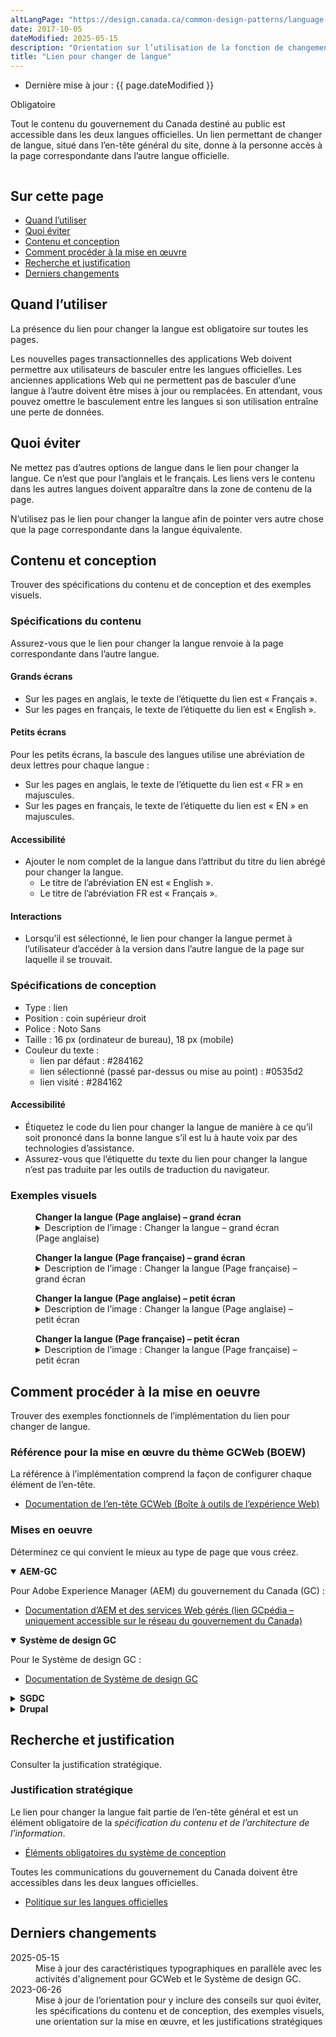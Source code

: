 ```yaml
---
altLangPage: "https://design.canada.ca/common-design-patterns/language-toggle.html"
date: 2017-10-05
dateModified: 2025-05-15
description: "Orientation sur l’utilisation de la fonction de changement de langue sur le site Canada.ca Le contenu du gouvernement du Canada est offert dans les deux langues officielles. Un lien permettant de changer de langue, situé dans l’en-tête général du site, donne à la personne accès à la page correspondante dans l’autre langue officielle."
title: "Lien pour changer de langue"
---
```

<div class="row">
  <div class="col-md-12 pull-left">
    <ul class="list-inline small mrgn-bttm-sm" id="list-inline-desktop-only">
      <li class="mrgn-rght-lg">Dernière mise à jour&nbsp;: {{ page.dateModified }}</li>
    </ul>
  </div>
</div>
<p><span class="label label-danger">Obligatoire</span></p>
<p>Tout le contenu du gouvernement du Canada destiné au public est accessible dans les deux langues officielles. Un lien permettant de changer de langue, situé dans l’en-tête général du site, donne à la personne accès à la page correspondante dans l’autre langue officielle.</p>
<div class="pattern-demo mrgn-tp-lg">
  <figure class="mrgn-bttm-sm"><img src="../images/01-lang-toggle-fr.png" class="img-responsive" alt=""></figure>
</div>
<section>
  <h2>Sur cette page</h2>
  <ul>
    <li><a href="#quand">Quand l’utiliser</a></li>
    <li><a href="#eviter">Quoi éviter</a></li>
    <li><a href="#contenu">Contenu et conception</a></li>
    <li><a href="#implementation">Comment procéder à la mise en œuvre</a></li>
    <li><a href="#recherche">Recherche et justification</a></li>
    <li><a href="#changements">Derniers changements</a></li>
  </ul>
</section>

<h2 id="quand">Quand l’utiliser</h2>
<p>La présence du lien pour changer la langue est obligatoire sur toutes les pages.</p>
<p>Les nouvelles pages transactionnelles des applications Web doivent permettre aux utilisateurs de basculer entre les langues officielles. Les anciennes applications Web qui ne permettent pas de basculer d’une langue à l’autre doivent être mises à jour ou remplacées. En attendant, vous pouvez omettre le basculement entre les langues si son utilisation entraîne une perte de données.</p>

<h2 id="eviter">Quoi éviter</h2>
<p>Ne mettez pas d’autres options de langue dans le lien pour changer la langue. Ce n’est que pour l’anglais et le français. Les liens vers le contenu dans les autres langues doivent apparaître dans la zone de contenu de la page.</p>
<p>N’utilisez pas le lien pour changer la langue afin de pointer vers autre chose que la page correspondante dans la langue équivalente.</p>

<h2 id="contenu">Contenu et conception</h2>
<p>Trouver des spécifications du contenu et de conception et des exemples visuels.</p>

<h3>Spécifications du contenu</h3>
<p>Assurez-vous que le lien pour changer la langue renvoie à la page correspondante dans l’autre langue.</p>

<h4>Grands écrans</h4>
<ul>
  <li>Sur les pages en anglais, le texte de l’étiquette du lien est &laquo;&nbsp;Français&nbsp;&raquo;.</li>
  <li>Sur les pages en français, le texte de l’étiquette du lien est &laquo;&nbsp;English&nbsp;&raquo;.</li>
</ul>
<h4>Petits écrans</h4>
<p>Pour les petits écrans, la bascule des langues utilise une abréviation de deux lettres pour chaque langue&nbsp;:</p>
<ul>
  <li>Sur les pages en anglais, le texte de l’étiquette du lien est &laquo;&nbsp;FR&nbsp;&raquo; en majuscules.</li>
  <li>Sur les pages en français, le texte de l’étiquette du lien est &laquo;&nbsp;EN&nbsp;&raquo; en majuscules.</li>
</ul>
<h4>Accessibilité</h4>
<ul>
  <li>Ajouter le nom complet de la langue dans l’attribut du titre du lien abrégé pour changer la langue.
    <ul>
      <li>Le titre de l’abréviation EN est &laquo;&nbsp;English&nbsp;&raquo;.</li>
      <li>Le titre de l’abréviation FR est &laquo;&nbsp;Français&nbsp;&raquo;.</li>
    </ul>
  </li>
</ul>
<h4>Interactions</h4>
<ul>
  <li>Lorsqu’il est sélectionné, le lien pour changer la langue permet à l’utilisateur d’accéder à la version dans l’autre langue de la page sur laquelle il se trouvait.</li>
</ul>
<h3>Spécifications de conception</h3>
<ul>
  <li>Type&nbsp;: lien</li>
  <li>Position&nbsp;: coin supérieur droit</li>
  <li>Police&nbsp;: Noto Sans</li>
  <li>Taille&nbsp;: 16&nbsp;px (ordinateur de bureau), 18&nbsp;px (mobile)</li>
  <li>Couleur du texte&nbsp;:
    <ul>
      <li>lien par défaut&nbsp;: #284162</li>
      <li>lien sélectionné (passé par-dessus ou mise au point)&nbsp;: #0535d2</li>
      <li>lien visité&nbsp;: #284162</li>
    </ul>
  </li>
</ul>
<h4>Accessibilité</h4>
<ul>
  <li>Étiquetez le code du lien pour changer la langue de manière à ce qu’il soit prononcé dans la bonne langue s’il est lu à haute voix par des technologies d’assistance.</li>
  <li>Assurez-vous que l’étiquette du texte du lien pour changer la langue n’est pas traduite par les outils de traduction du navigateur.</li>
</ul>
<h3>Exemples visuels</h3>
<div class="pattern-demo mrgn-tp-lg">
  <figure>
    <figcaption><b>Changer la langue (Page anglaise) – grand écran</b></figcaption>
    <img src="../images/01-lang-toggle-en.png" class="img-responsive" alt="">
    <details class="mrgn-tp-md">
      <summary class="wb-toggle small" data-toggle="{&quot;print&quot;:&quot;on&quot;}">Description de l’image&nbsp;:  Changer la langue – grand écran (Page anglaise)</summary>
      <p class="mrgn-tp-lg">En-tête standard d’une page Canada.ca en anglais avec mise en surbrillance du mot lié Français dans le coin supérieur droit.</p>
    </details>
  </figure>
</div>
<div class="pattern-demo mrgn-tp-lg">
  <figure>
    <figcaption><b>Changer la langue (Page française) – grand écran </b></figcaption>
    <img src="../images/01-lang-toggle-fr.png" class="img-responsive" alt="">
    <details class="mrgn-tp-md">
      <summary class="wb-toggle small" data-toggle="{&quot;print&quot;:&quot;on&quot;}">Description de l’image&nbsp;: Changer la langue (Page française) – grand écran</summary>
      <p class="mrgn-tp-lg">En-tête standard d’une page Canada.ca en français avec mise en surbrillance du mot lié English dans le coin supérieur droit.</p>
    </details>
  </figure>
</div>
<div class="pattern-demo mrgn-tp-lg">
  <figure>
    <figcaption><b>Changer la langue (Page anglaise) – petit écran</b></figcaption>
    <img src="../images/01-lang-toggle-sm-en.png" class="img-responsive" alt="">
    <details class="mrgn-tp-md">
      <summary class="wb-toggle small" data-toggle="{&quot;print&quot;:&quot;on&quot;}">Description de l’image&nbsp;: Changer la langue (Page anglaise) – petit écran</summary>
      <p class="mrgn-tp-lg">En-tête standard d’une page Canada.ca en anglais avec mise en surbrillance de l’abréviation liée FR dans le coin supérieur droit.</p>
    </details>
  </figure>
</div>
<div class="pattern-demo mrgn-tp-lg">
  <figure>
    <figcaption><b>Changer la langue (Page française) – petit écran</b></figcaption>
    <img src="../images/01-lang-toggle-sm-fr.png" class="img-responsive" alt="">
    <details class="mrgn-tp-md">
      <summary class="wb-toggle small" data-toggle="{&quot;print&quot;:&quot;on&quot;}">Description de l’image&nbsp;: Changer la langue (Page française) – petit écran</summary>
      <p class="mrgn-tp-lg">En-tête standard d’une page Canada.ca en français avec mise en surbrillance de l’abréviation liée EN dans le coin supérieur droit.</p>
    </details>
  </figure>
</div>
<h2 id="implementation">Comment procéder à la mise en oeuvre</h2>
<p>Trouver des exemples fonctionnels de l’implémentation du lien pour changer de langue.</p>
<h3>Référence pour la mise en œuvre du thème GCWeb (BOEW)</h3>
<p>La référence à l’implémentation comprend la façon de configurer chaque élément de l’en-tête.</p>
<ul>
  <li><a href="https://wet-boew.github.io/GCWeb/sites/header/header-docs-fr.html">Documentation de l’en-tête GCWeb (Boîte à outils de l’expérience Web)</a></li>
</ul>
<h3>Mises en oeuvre</h3>
<p>Déterminez ce qui convient le mieux au type de page que vous créez.</p>
<div class="row">
  <div class="col-md-8">
    <div class="wb-tabs mrgn-tp-lg">
      <div class="tabpanels">
        <details id="004" open="open">
          <summary><strong>AEM-GC</strong></summary>
          <p class="mrgn-tp-lg">Pour Adobe Experience Manager (AEM) du gouvernement du Canada (GC)&nbsp;:</p>
          <ul>
            <li><a href="https://www.gcpedia.gc.ca/wiki/Documentation_d%27AEM_sp%C3%A9cifique_au_GC_6.5">Documentation d’AEM et des services Web gérés (lien GCpédia – uniquement accessible sur le réseau du gouvernement du Canada)</a></li>
          </ul>
        </details>
        <details id="0041" open="open">
          <summary><strong>Système de design GC</strong></summary>
          <p class="mrgn-tp-lg">Pour le Système de design GC&nbsp;:</p>
          <ul>
            <li><a href="https://systeme-design.alpha.canada.ca/fr/composants/bascule-de-langue/">Documentation de Système de design GC</a></li>
          </ul>
        </details>
        <details id="005">
          <summary><strong>SGDC</strong></summary>
          <p class="mrgn-tp-lg">Pour la Solution de gabarits à déploiement centralisé (SGDC)&nbsp;:</p>
          <ul>
            <li><a href="https://cenw-wscoe.github.io/sgdc-cdts/docs/index-fr.html">Documentation de la SGDC</a></li>
          </ul>
        </details>
        <details id="006">
          <summary><strong>Drupal</strong></summary>
          <p class="mrgn-tp-lg">Pour Drupal&nbsp;:</p>
          <ul>
            <li><a href="https://drupalwxt.github.io/">Documentation de Drupal WxT (en anglais seulement)</a></li>
          </ul>
        </details>
      </div>
    </div>
  </div>
</div>
<h2 id="recherche">Recherche et justification</h2>
<p>Consulter la justification stratégique.</p>
<h3>Justification stratégique</h3>
<p>Le lien pour changer la langue fait partie de l’en-tête général et est un élément obligatoire de la <cite>spécification du contenu et de l’architecture de l’information</cite>.</p>
<ul>
  <li><a href="https://conception.canada.ca/specifications/elements-obligatoires.html">Éléments obligatoires du système de conception</a></li>
</ul>
<p>Toutes les communications du gouvernement du Canada doivent être accessibles dans les deux langues officielles.</p>
<ul>
  <li><a href="https://www.tbs-sct.canada.ca/pol/doc-fra.aspx?id=26160">Politique sur les langues officielles</a></li>
</ul>
<h2 id="changements">Derniers changements</h2>
<dl class="dl-horizontal">
  <dt><time>2025-05-15</time></dt>
  <dd>Mise à jour des caractéristiques typographiques en parallèle avec les activités d'alignement pour GCWeb et le Système de design GC.</dd>
  <dt><time>2023-06-26</time></dt>
  <dd>Mise à jour de l’orientation pour y inclure des conseils sur quoi éviter, les spécifications du contenu et de conception, des exemples visuels, une orientation sur la mise en œuvre, et les justifications stratégiques</dd>
</dl>
